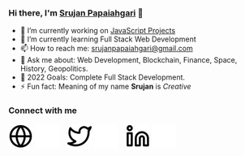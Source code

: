 ### Hi there, I'm [Srujan Papaiahgari](https://srujanpapaiahgari.com) 👋

- 🔭 I’m currently working on [JavaScript Projects](https://srujanpapaiahgari.com/projects)
- 🌱 I’m currently learning Full Stack Web Development
- 📫 How to reach me: srujanpapaiahgari@gmail.com
- 💬 Ask me about: Web Development, Blockchain, Finance, Space, History, Geopolitics.
- 🥅 2022 Goals: Complete Full Stack Development.
- ⚡ Fun fact: Meaning of my name **Srujan** is *Creative*
<!--
**srujanpapaiah/srujanpapaiah** is a ✨ _special_ ✨ repository because its `README.md` (this file) appears on your GitHub profile.

Here are some ideas to get you started:

- 🔭 I’m currently working on ...
- 🌱 I’m currently learning ...
- 👯 I’m looking to collaborate on ...
- 🤔 I’m looking for help with ...
- 💬 Ask me about ...
- 📫 How to reach me: ...
- 😄 Pronouns: ...
- ⚡ Fun fact: ...
-->

### Connect with me

[![website](https://github.com/codeSTACKr/codeSTACKr/blob/master/img/globe-light.svg)](https://srujanpapaiahgari.com)
[![website](https://github.com/codeSTACKr/codeSTACKr/blob/master/img/globe-dark.svg)](https://srujanpapaiahgari.com)
&nbsp;&nbsp;
[![twitter](https://github.com/codeSTACKr/codeSTACKr/blob/master/img/twitter-light.svg)](https://twitter.com/srujanpapaiah)
[![twitter](https://github.com/codeSTACKr/codeSTACKr/blob/master/img/twitter-dark.svg)](https://twitter.com/srujanpapaiah)
&nbsp;&nbsp;
[![Linkedin](https://github.com/codeSTACKr/codeSTACKr/blob/master/img/linkedin-light.svg)](https://linkedin.com/in/srujanpapaiahgari)
[![Linkedin](https://github.com/codeSTACKr/codeSTACKr/blob/master/img/linkedin-dark.svg)](https://linkedin.com/in/srujanpapaiahgari)
&nbsp;&nbsp;


<br />
